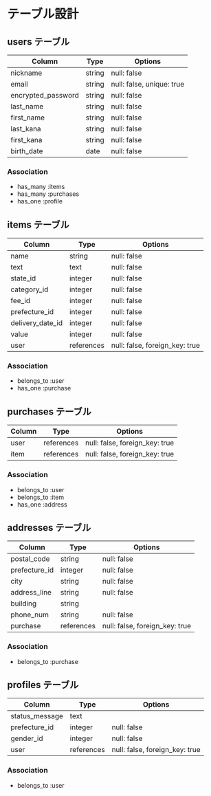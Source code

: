 # テーブル設計

## users テーブル

| Column               | Type    | Options                   |
| -------------------- | ------  | ------------------------- |
| nickname             | string  | null: false               |
| email                | string  | null: false, unique: true |
| encrypted_password   | string  | null: false               |
| last_name            | string  | null: false               |
| first_name           | string  | null: false               |
| last_kana            | string  | null: false               |
| first_kana           | string  | null: false               |
| birth_date           | date    | null: false               |

### Association

- has_many :items
- has_many :purchases
- has_one :profile

## items テーブル

| Column           | Type       | Options                        |
| ---------------- | ---------- | ------------------------------ |
| name             | string     | null: false                    |
| text             | text       | null: false                    |
| state_id         | integer    | null: false                    |
| category_id      | integer    | null: false                    |
| fee_id           | integer    | null: false                    |
| prefecture_id    | integer    | null: false                    |
| delivery_date_id | integer    | null: false                    |
| value            | integer    | null: false                    |
| user             | references | null: false, foreign_key: true |

### Association

- belongs_to :user
- has_one :purchase

## purchases テーブル

| Column       | Type       | Options                        |
| ------------ | ---------- | ------------------------------ |
| user         | references | null: false, foreign_key: true |
| item         | references | null: false, foreign_key: true |

### Association

- belongs_to :user
- belongs_to :item
- has_one :address

## addresses テーブル

| Column          | Type       | Options                        |
| --------------- | ---------- | ------------------------------ |
| postal_code     | string     | null: false                    |
| prefecture_id   | integer    | null: false                    |
| city            | string     | null: false                    |
| address_line    | string     | null: false                    |
| building        | string     |                                |
| phone_num       | string     | null: false                    |
| purchase        | references | null: false, foreign_key: true |

### Association

- belongs_to :purchase

## profiles テーブル

| Column          | Type       | Options                        |
| --------------- | ---------- | ------------------------------ |
| status_message  | text       |                                |
| prefecture_id   | integer    | null: false                    |
| gender_id       | integer    | null: false                    |
| user            | references | null: false, foreign_key: true |

### Association

- belongs_to :user